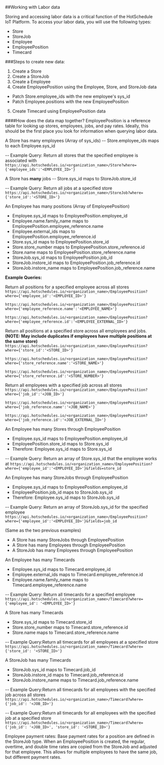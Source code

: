 ##Working with Labor data

Storing and accessing labor data is a critical function of the HotSchedule IoT Platform. To access your labor data, you will use the following types:  

* Store  
* StoreJob  
* Employee  
* EmployeePosition  
* Timecard  


###Steps to create new data:
1. Create a Store  
2. Create a StoreJob  
3. Create a Employee  
4. Create EmployeePosition using the Employee, Store, and StoreJob data  
  * Patch Store.employee_ids with the new employee's sys_id  
  * Patch Employee.positions with the new EmployeePosition  
5. Create Timecard using EmployeePosition data  

####How does the data map together?
EmployeePosition is a reference table for looking up stores, employees, jobs, and pay rates.  Ideally, this should be the first place you look for information when querying labor data.

A Store has many employees (Array of sys_ids)
-- Store.employee_ids maps to each Employee.sys_id

-- Example Query: Return all stores that the specified employee is associated with  
`https://api.hotschedules.io/<organization_name>/Store?where={'employee_ids':'<EMPLOYEE_ID>'}`

A Store has **many** jobs
--  Store.sys_id maps to StoreJob.store_id

-- Example Query: Return all jobs at a specified store  
`https://api.hotschedules.io/<organization_name>/StoreJob?where={'store_id':'<STORE_ID>'}`  

An Employee has many positions (Array of EmployeePosition)
  
* Employee.sys_id maps to EmployeePosition.employee_id  
* Employee.name.family_name maps to EmployeePosition.employee_reference.name  
* Employee.external_ids maps to EmployeePosition.employee_reference.id  
* Store.sys_id maps to EmployeePosition.store_id  
* Store.store_number maps to EmployeePosition.store_reference.id  
* Store.name maps to EmployeePosition.store_reference.name  
* StoreJob.sys_id maps to EmployeePosition.job_id  
* StoreJob.instore_id maps to EmployeePosition.job_reference.id  
* StoreJob.instore_name maps to EmployeePosition.job_reference.name  

**Example Queries:**  

Return all positions for a specified employee across all stores  
`https://api.hotschedules.io/<organization_name>/EmployeePosition?where={'employee_id':'<EMPLOYEE_ID>'}`  

`https://api.hotschedules.io/<organization_name>/EmployeePosition?where={'employee_reference.name':'<EMPLOYEE_NAME>'}`  

`https://api.hotschedules.io/<organization_name>/EmployeePosition?where={'employee_reference.id':'<EMPLOYEE_EXTERNAL_ID>'}`  

Return all positions at a specified store across all employees and jobs.  
**(NOTE: May include duplicates if employees have multiple positions at the same store)**  
`https://api.hotschedules.io/<organization_name>/EmployeePosition?where={'store_id':'<STORE_ID>'}`  

`https://api.hotschedules.io/<organization_name>/EmployeePosition?where={'store_reference.name':'<STORE_NAME>'}`  

`https://api.hotschedules.io/<organization_name>/EmployeePosition?where={'store_reference.id':'<STORE_NUMBER>'}`  

Return all employees with a specified job across all stores
`https://api.hotschedules.io/<organization_name>/EmployeePosition?where={'job_id':'<JOB_ID>'}`  

`https://api.hotschedules.io/<organization_name>/EmployeePosition?where={'job_reference.name':'<JOB_NAME>'}`  

`https://api.hotschedules.io/<organization_name>/EmployeePosition?where={'job_reference.id':'<JOB_EXTERNAL_ID>'}`  

An Employee has many Stores through EmployeePosition

* Employee.sys_id maps to EmployeePosition.employee_id
* EmployeePosition.store_id maps to Store.sys_id
* Therefore: Employee.sys_id maps to Store.sys_id

-- Example Query: Return an array of Store.sys_id that the employee works at
`https://api.hotschedules.io/<organization_name>/EmployeePosition?where={'employee_id':'<EMPLOYEE_ID>'}&fields=store_id`

An Employee has many StoreJobs through EmployeePosition

* Employee.sys_id maps to EmployeePosition.employee_id
* EmployeePosition.job_id maps to StoreJob.sys_id
* Therefore: Employee.sys_id maps to StoreJob.sys_id

-- Example Query: Return an array of StoreJob.sys_id for the specified employee  
`https://api.hotschedules.io/<organization_name>/EmployeePosition?where={'employee_id':'<EMPLOYEE_ID>'}&fields=job_id`

(Same as the two previous examples)  

* A Store has many StoreJobs through EmployeePosition
* A Store has many Employees through EmployeePosition
* A StoreJob has many Employees through EmployeePosition

An Employee has many Timecards
* Employee.sys_id maps to Timecard.employee_id
* Employee.external_ids maps to Timecard.employee_reference.id
* Employee.name.family_name maps to Timecard.employee_reference.name

-- Example Query: Return all timecards for a specified employee  
`https://api.hotschedules.io/<organization_name>/Timecard?where={'employee_id': '<EMPLOYEE_ID>'}`

A Store has many Timecards

* Store.sys_id maps to Timecard.store_id
* Store.store_number maps to Timecard.store_reference.id
* Store.name maps to Timecard.store_reference.name

-- Example Query:Return all timecards for all employees at a specified store  
`https://api.hotschedules.io/<organization_name>/Timecard?where={'store_id': '<STORE_ID>'}`


A StoreJob has many Timecards

* StoreJob.sys_id maps to Timecard.job_id
* StoreJob.instore_id maps to Timecard.job_reference.id
* StoreJob.instore_name maps to Timecard.job_reference.name

-- Example Query:Return all timecards for all employees with the specified job across all stores  
`https://api.hotschedules.io/<organization_name>/Timecard?where={'job_id': '<JOB_ID>'}`  

-- Example Query:Return all timecards for all employees with the specified job at a specified store  
`https://api.hotschedules.io/<organization_name>/Timecard?where={'job_id': '<JOB_ID>', 'store_id': '<STORE_ID>'}`  


Employee payment rates:
Base payment rates for a position are defined in the StoreJob type.  When an EmployeePosition is created, the regular, overtime, and double time rates are copied from the StoreJob and adjusted for that employee.  This allows for multiple employees to have the same job, but different payment rates.



